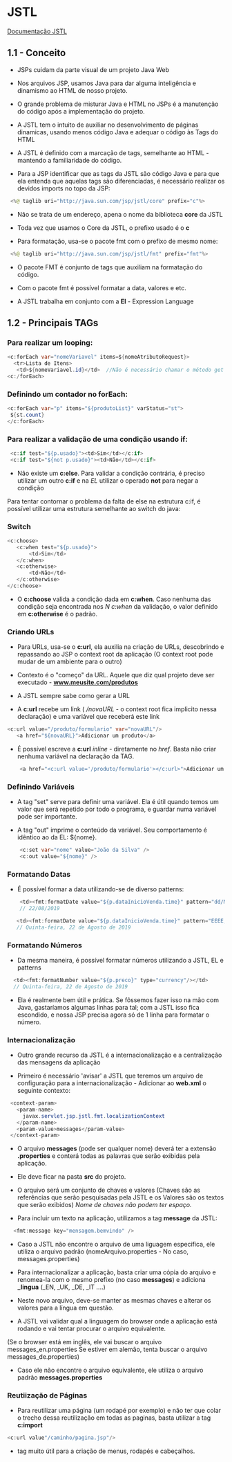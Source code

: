 # JSTL 

  [Documentação JSTL](https://docs.oracle.com/javaee/5/jstl/1.1/docs/tlddocs/)

## 1.1 - Conceito

- JSPs cuidam da parte visual de um projeto Java Web

- Nos arquivos JSP, usamos Java para dar alguma inteligência e dinamismo ao HTML de nosso projeto.

- O grande problema de misturar Java e HTML no JSPs é a manutenção do código após a implementação do projeto.

- A JSTL tem o intuito de auxiliar no desenvolvimento de páginas dinamicas, usando menos código Java e adequar o código às Tags do HTML

- A JSTL é definido com a marcação de tags, semelhante ao HTML - mantendo a familiaridade do código.

- Para a JSP identificar que as tags da JSTL são código Java e para que ela entenda que aquelas tags são diferenciadas, é necessário realizar os devidos imports no topo da JSP:
```java
 <%@ taglib uri="http://java.sun.com/jsp/jstl/core" prefix="c"%>
```
 
 - Não se trata de um endereço, apena o nome da biblioteca **core** da JSTL
 
 - Toda vez que usamos o Core da JSTL, o prefixo usado é o **c**
 
 - Para formatação, usa-se o pacote fmt com o prefixo de mesmo nome:
 
 ```java
  <%@ taglib uri="http://java.sun.com/jsp/jstl/fmt" prefix="fmt"%>
```

 - O pacote FMT é conjunto de tags que auxiliam na formatação do código.

 - Com o pacote fmt é possível formatar a data, valores e etc. 
 
 - A JSTL trabalha em conjunto com a **El** - Expression Language
 
 ## 1.2 - Principais TAGs
 
 ### Para realizar um looping:
 
 ```java
 <c:forEach var="nomeVariavel" items=${nomeAtributoRequest}>
   <tr>Lista de Itens>
	<td>${nomeVariavel.id}</td>  //Não é necessário chamar o método get do objeto, a EL já se encarrega de chamar o método get do atributo apenas com a indicação de qual será usado.
 <c:/forEach> 
 ```
 
 ### Definindo um contador no forEach:
 
 ```java
 <c:forEach var="p" items="${produtoList}" varStatus="st">
  ${st.count}
 </c:forEach>
 ```
 
### Para realizar a validação de uma condição usando if:
 
```java 
 <c:if test="${p.usado}"><td>Sim</td></c:if>
 <c:if test="${not p.usado}"><td>Não</td></c:if>
 ```
	
- Não existe um **c:else**. Para validar a condição contrária, é preciso utilizar um outro **c:if** e na *EL* utilizar o operado **not** para negar a condição

 Para tentar contornar o problema da falta de else na estrutura c:if, é possível utilizar uma estrutura semelhante ao switch do java:
 
 ### Switch
 
 ```java 
 <c:choose>
	<c:when test="${p.usado}">
		<td>Sim</td>
	</c:when>
	<c:otherwise>
		<td>Não</td>
	</c:otherwise>				
</c:choose>
```
 - O **c:choose** valida a condição dada em **c:when**. Caso nenhuma das condição seja encontrada nos *N c:when* da validação, o valor definido em **c:otherwise** é o padrão.

### Criando URLs

  - Para URLs, usa-se o **c:url**, ela auxilia na criação de URLs, descobrindo e repassando ao JSP o context root da aplicação 
 (O context root pode mudar de um ambiente para o outro)
 
 - Contexto é o "começo" da URL. Aquele que diz qual projeto deve ser executado - **www.meusite.com/produtos**
 
 - A JSTL sempre sabe como gerar a URL
 
 - A **c:url** recebe um link ( */novaURL* - o context root fica implicito nessa declaração) e uma variável que receberá este link
 
 ```java 
 <c:url value="/produto/formulario" var="novaURL"/>
	<a href="${novaURL}">Adicionar um produto</a>
```
	
 - É possível escreve a **c:url** *inline* - diretamente no *href*. Basta não criar nenhuma variável na declaração da TAG.

```java 
    <a href="<c:url value='/produto/formulario'></c:url>">Adicionar um produto</a>
   ```

### Definindo Variáveis

- A tag "set" serve para definir uma variável. Ela é útil quando temos um valor que será repetido por todo o programa, e guardar numa variável pode ser importante.

- A tag "out" imprime o conteúdo da variável. Seu comportamento é idêntico ao da EL: ${nome}.

```java 
    <c:set var="nome" value="João da Silva" />
    <c:out value="${nome}" />
   ```

### Formatando Datas

- É possível formar a data utilizando-se de diverso patterns:

```java 
    <td><fmt:formatDate value="${p.dataInicioVenda.time}" pattern="dd/MM/yyyy"/></td>
    // 22/08/2019
   ```
   
 ```java 
    <td><fmt:formatDate value="${p.dataInicioVenda.time}" pattern="EEEE, dd 'de' MMMM 'de' yyyy"/></td>
    // Quinta-feira, 22 de Agosto de 2019
   ```

 ### Formatando Números
 
 - Da mesma maneira, é possível formatar números utilizando a JSTL, EL e patterns
 
  ```java 
    <td><fmt:formatNumber value="${p.preco}" type="currency"/></td>
    // Quinta-feira, 22 de Agosto de 2019
   ```
 - Ela é realmente bem útil e prática. Se fôssemos fazer isso na mão com Java, gastaríamos algumas linhas para tal; com a JSTL isso fica escondido, e nossa JSP precisa agora só de 1 linha para formatar o número.
 
 ### Internacionalização

- Outro grande recurso da JSTL é a internacionalização e a centralização das mensagens da aplicação

- Primeiro é necessário 'avisar' a JSTL que teremos um arquivo de configuração para a internacionalização - Adicionar ao **web.xml** o seguinte contexto:

 ```java
  <context-param>
    <param-name>
      javax.servlet.jsp.jstl.fmt.localizationContext
    </param-name>
    <param-value>messages</param-value>
  </context-param>
  ```
  
- O arquivo **messages** (pode ser qualquer nome) deverá ter a extensão **.properties** e conterá todas as palavras que serão exibidas pela aplicação.

- Ele deve ficar na pasta **src** do projeto.

- O arquivo será um conjunto de chaves e valores (Chaves são as referências que serão pesquisadas pela JSTL e os Valores são os textos que serão exibidos) *Nome de chaves não podem ter espaço.*

- Para incluir um texto na aplicação, utilizamos a tag **message** da JSTL:

 ```java
   <fmt:message key="mensagem.bemvindo" />
 ```
- Caso a JSTL não encontre o arquivo de uma liguagem especifica, ele utiliza o arquivo padrão (nomeArquivo.properties - No caso, messages.properties)

- Para internacionalizar a aplicação, basta criar uma cópia do arquivo e renomea-la com o mesmo prefixo (no caso **messages**) e adiciona **_lingua** (_EN, _UK, _DE, _IT ....)

- Neste novo arquivo, deve-se manter as mesmas chaves e alterar os valores para a língua em questão.

- A JSTL vai validar qual a linguagem do browser onde a aplicação está rodando e vai tentar procurar o arquivo equivalente.

 (Se o browser está em inglês, ele vai buscar o arquivo messages_en.properties
  Se estiver em alemão, tenta buscar o arquivo messages_de.properties)
  
- Caso ele não encontre o arquivo equivalente, ele utiliza o arquivo padrão **messages.properties**

### Reutiização de Páginas

- Para reutilizar uma página (um rodapé por exemplo) e não ter que colar o trecho dessa reutilização em todas as paginas, basta utilizar a tag **c:import**

 ```java
 <c:url value"/caminho/pagina.jsp"/>
 ```
 
- tag muito útil para a criação de menus, rodapés e cabeçalhos.
